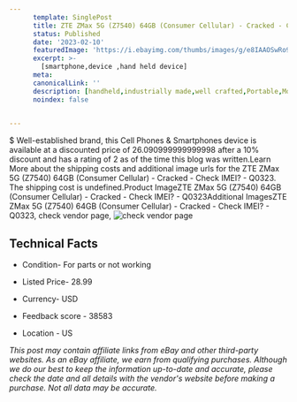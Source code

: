 ```yaml
---
      template: SinglePost
      title: ZTE ZMax 5G (Z7540) 64GB (Consumer Cellular) - Cracked - Check IMEI? - Q0323
      status: Published
      date: '2023-02-10'
      featuredImage: 'https://i.ebayimg.com/thumbs/images/g/e8IAAOSwRo9jyUa-/s-l225.jpg'
      excerpt: >-
        [smartphone,device ,hand held device]
      meta:
      canonicalLink: ''
      description: [handheld,industrially made,well crafted,Portable,Mobile,Compact,Convenient,Lightweight,Maneuverable,Man-portable,Miniature,Carriable,Hand-held,Light,Holdable,Transportable,Mobile device,Pocket-sized,On-the-go,Wireless,Cordless,Compact size,Convenient size, smartphone,device ,hand held device]
      noindex: false

        
---
```

$
    Well-established brand, this Cell Phones & Smartphones device is available at a discounted price of 26.090999999999998 after a 10% discount and has a rating of 2 as of the time this blog was written.Learn More about the shipping costs and additional image urls for the ZTE ZMax 5G (Z7540) 64GB (Consumer Cellular) - Cracked - Check IMEI? - Q0323. The shipping cost is undefined.Product ImageZTE ZMax 5G (Z7540) 64GB (Consumer Cellular) - Cracked - Check IMEI? - Q0323Additional ImagesZTE ZMax 5G (Z7540) 64GB (Consumer Cellular) - Cracked - Check IMEI? - Q0323, check vendor page, ![check vendor page](https://origin-galleryplus.ebayimg.com/ws/web/144907764232_2_0_1/225x225.jpg,https://origin-galleryplus.ebayimg.com/ws/web/144907764232_3_0_1/225x225.jpg,https://origin-galleryplus.ebayimg.com/ws/web/144907764232_4_0_1/225x225.jpg,https://origin-galleryplus.ebayimg.com/ws/web/144907764232_5_0_1/225x225.jpg,https://origin-galleryplus.ebayimg.com/ws/web/144907764232_6_0_1/225x225.jpg,https://origin-galleryplus.ebayimg.com/ws/web/144907764232_7_0_1/225x225.jpg,https://origin-galleryplus.ebayimg.com/ws/web/144907764232_8_0_1/225x225.jpg,https://origin-galleryplus.ebayimg.com/ws/web/144907764232_9_0_1/225x225.jpg)
    
    

 ## Technical Facts 



     
      

 - Condition- For parts or not working 


      

 - Listed Price- 28.99 


      

 - Currency- USD 


      

 - Feedback score - 38583 


      

 - Location - US 


      
      

 *_This post may contain affiliate links from eBay and other third-party websites. As an eBay affiliate, we earn from qualifying purchases. Although we do our best to keep the information up-to-date and accurate, please check the date and all details with the vendor's website before making a purchase. Not all data may be accurate._*



    
    
    
    
    